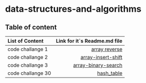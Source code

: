 # data-structures-and-algorithms

## Table of content

| List of Content | Link for it`s Readme.md file |
| :---     | ---: |
| code challange 1 | [array reverse](./array-reverse/README.md)
| code challange 2 | [array-insert-shift](https://github.com/abdulkareemAbunabhan/data-structures-and-algorithms/blob/array-insert-shift/codeChallenge2/README.md)
| code challange 3 | [array-binary-search](https://github.com/abdulkareemAbunabhan/data-structures-and-algorithms/blob/array-binary-search/array-binary-search/README.md)
| code challange 30 | [hash_table](https://github.com/abdulkareemAbunabhan/data-structures-and-algorithms/tree/hashtable/hsh_table#readme)
